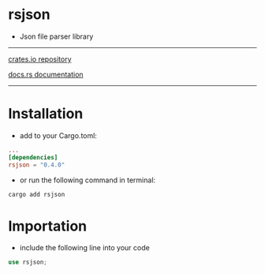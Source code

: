 # rsjson
- Json file parser library

---
[crates.io repository](https://crates.io/crates/rsjson)

[docs.rs documentation](https://docs.rs/rsjson/latest/rsjson/)

---
# Installation
- add to your Cargo.toml:
```toml
...
[dependencies]
rsjson = "0.4.0"
```
- or run the following command in terminal:
```bash
cargo add rsjson
```

# Importation
- include the following line into your code
```rust
use rsjson;
```